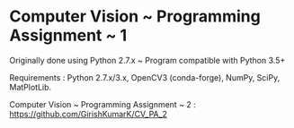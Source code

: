 # Computer Vision ~ Programming Assignment ~ 1

Originally done using Python 2.7.x ~ Program compatible with Python 3.5+

Requirements : Python 2.7.x/3.x, OpenCV3 (conda-forge), NumPy, SciPy, MatPlotLib.

Computer Vision ~ Programming Assignment ~ 2 : https://github.com/GirishKumarK/CV_PA_2
